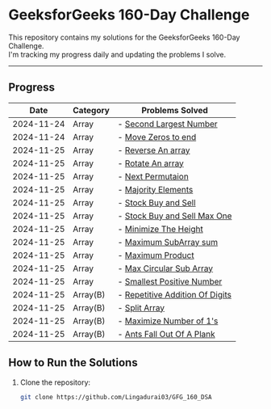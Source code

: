 # GeeksforGeeks 160-Day Challenge

This repository contains my solutions for the GeeksforGeeks 160-Day Challenge.  
I'm tracking my progress daily and updating the problems I solve.

---

## **Progress**

| Date       | Category | Problems Solved                                                                           |
| ---------- | -------- | ----------------------------------------------------------------------------------------- |
| 2024-11-24 | Array    | - [Second Largest Number](./Arrays/SecondLargestNumber.java)                              |
| 2024-11-24 | Array    | - [Move Zeros to end](./Arrays/MoveZerosToEnd.java)                                       |
| 2024-11-25 | Array    | - [Reverse An array](./Arrays/ReverseAnArray.java)                                        |
| 2024-11-25 | Array    | - [Rotate An array](./Arrays/RotateAnArray.java)                                          |
| 2024-11-25 | Array    | - [Next Permutaion](./Arrays/NextPermutation.java)                                        |
| 2024-11-25 | Array    | - [Majority Elements](./Arrays/MajorityElement.java)                                      |
| 2024-11-25 | Array    | - [Stock Buy and Sell](./Arrays/StockBuyandSell.java)                                     |
| 2024-11-25 | Array    | - [Stock Buy and Sell Max One](./Arrays/StocksBuyAndSellMaxOne.java)                      |
| 2024-11-25 | Array    | - [Minimize The Height](./Arrays/MinimizeTheHeight.java)                                  |
| 2024-11-25 | Array    | - [Maximum SubArray sum](./Arrays/MaximumSubarraySum.java)                                |
| 2024-11-25 | Array    | - [Maximum Product](./Arrays/MaximumProduct.java)                                         |
| 2024-11-25 | Array    | - [Max Circular Sub Array](./Arrays/MaxCircularSubArray.java)                             |
| 2024-11-25 | Array    | - [Smallest Positive Number](./Arrays/SmallestPositiveNumber.java)                        |
| 2024-11-25 | Array(B) | - [Repetitive Addition Of Digits](./Arrays/BonusProblems/RepetitiveAdditionOfDigits.java) |
| 2024-11-25 | Array(B) | - [Split Array](./Arrays/BonusProblems/SplitArray.java)                                   |
| 2024-11-25 | Array(B) | - [Maximize Number of 1's](./Arrays/BonusProblems/MaximizeNumberOf1s.java)                |
| 2024-11-25 | Array(B) | - [Ants Fall Out Of A Plank](./Arrays/BonusProblems/AntsFallOutOfAPlank.java)             |

## **How to Run the Solutions**

1. Clone the repository:
   ```bash
   git clone https://github.com/Lingadurai03/GFG_160_DSA
   ```
